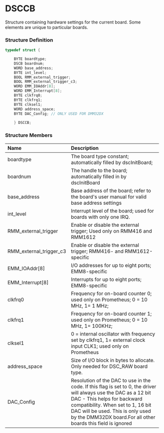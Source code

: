 # DSCCB

Structure containing hardware settings for the current board. Some elements are unique to particular boards.

### Structure Definition

```c
typedef struct { 

    BYTE boardtype; 
    DSCB boardnum; 
    WORD base_address; 
    BYTE int_level; 
    BOOL RMM_external_trigger; 
    BOOL RMM_external_trigger_c3; 
    WORD EMM_IOAddr[8]; 
    WORD EMM_Interrupt[8]; 
    BYTE clkfrq0; 
    BYTE clkfrq1; 
    BYTE clksel1; 
    WORD address_space; 
    BYTE DAC_Config; // ONLY USED FOR DMM32DX 
    
    } DSCCB;
```

### Structure Members

| Name | Description |
| :--- | :--- |
| boardtype | The board type constant; automatically filled by dscInitBoard; |
| boardnum | The handle to the board; automatically filled in by dscInitBoard |
| base\_address | Base address of the board; refer to the board's user manual for valid base address settings |
| int\_level | Interrupt level of the board; used for boards with only one IRQ. |
| RMM\_external\_trigger | Enable or disable the external trigger; Used only on RMM416 and RMM1612 |
| RMM\_external\_trigger\_c3 | Enable or disable the external trigger; RMM416- and RMM1612-specific |
| EMM\_IOAddr\[8\] | I/O addresses for up to eight ports; EMM8-specific |
| EMM\_Interrupt\[8\] | Interrupts for up to eight ports; EMM8-specific |
| clkfrq0 | Frequency for on-board counter 0; used only on Prometheus; 0 = 10 MHz, 1= 1 MHz; |
| clkfrq1 | Frequency for on-board counter 1; used only on Prometheus; 0 = 10 MHz, 1= 100KHz; |
| clksel1 | 0 = internal oscillator with frequency set by clkfrq1, 1= external clock input CLK1; used only on Prometheus |
| address\_space | Size of I/O block in bytes to allocate. Only needed for DSC\_RAW board type. |
| DAC\_Config | Resolution of the DAC to use in the code. If this flag is set to 0, the driver will always use the DAC as a 12 bit DAC - This helps for backward compatibility. When set to 1, 16 bit DAC will be used. This is only used by the DMM32DX board.For all other boards this field is ignored |

